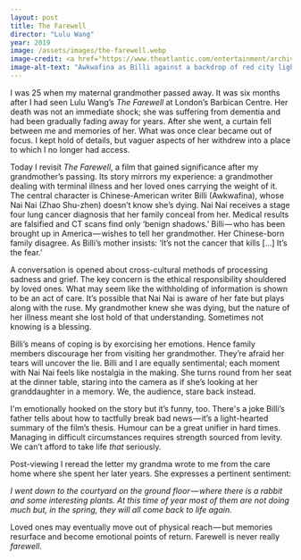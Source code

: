 ```yaml
---
layout: post
title: The Farewell
director: "Lulu Wang"
year: 2019
image: /assets/images/the-farewell.webp
image-credit: <a href="https://www.theatlantic.com/entertainment/archive/2019/07/farewell-lulu-wang-movie-review-awkwafina/593464/">A24</a>
image-alt-text: "Awkwafina as Billi against a backdrop of red city lights, her eyes gazing upwards"
---
```


I was 25 when my maternal grandmother passed away. It was six months after I had seen Lulu Wang’s _The Farewell_ at London’s Barbican Centre. Her death was not an immediate shock; she was suffering from dementia and had been gradually fading away for years. After she went, a curtain fell between me and memories of her. What was once clear became out of focus. I kept hold of details, but vaguer aspects of her withdrew into a place to which I no longer had access.

Today I revisit _The Farewell_, a film that gained significance after my grandmother’s passing. Its story mirrors my experience: a grandmother dealing with terminal illness and her loved ones carrying the weight of it. The central character is Chinese-American writer Billi (Awkwafina), whose Nai Nai (Zhao Shu-zhen) doesn’t know she’s dying. Nai Nai receives a stage four lung cancer diagnosis that her family conceal from her. Medical results are falsified and CT scans find only ‘benign shadows.’ Billi — who has been brought up in America — wishes to tell her grandmother. Her Chinese-born family disagree. As Billi’s mother insists: ‘It’s not the cancer that kills [...] It’s the fear.’

A conversation is opened about cross-cultural methods of processing sadness and grief. The key concern is the ethical responsibility shouldered by loved ones. What may seem like the withholding of information is shown to be an act of care. It’s possible that Nai Nai is aware of her fate but plays along with the ruse. My grandmother knew she was dying, but the nature of her illness meant she lost hold of that understanding. Sometimes not knowing is a blessing.

Billi’s means of coping is by exorcising her emotions. Hence family members discourage her from visiting her grandmother. They’re afraid her tears will uncover the lie. Billi and I are equally sentimental; each moment with Nai Nai feels like nostalgia in the making. She turns round from her seat at the dinner table, staring into the camera as if she’s looking at her granddaughter in a memory. We, the audience, stare back instead.

I'm emotionally hooked on the story but it’s funny, too. There's a joke Billi’s father tells about how to tactfully break bad news — it’s a light-hearted summary of the film’s thesis. Humour can be a great unifier in hard times. Managing in difficult circumstances requires strength sourced from levity. We can’t afford to take life _that_ seriously.

Post-viewing I reread the letter my grandma wrote to me from the care home where she spent her later years. She expresses a pertinent sentiment:

_I went down to the courtyard on the ground floor — where there is a rabbit and some interesting plants. At this time of year most of them are not doing much but, in the spring, they will all come back to life again._

Loved ones may eventually move out of physical reach — but memories resurface and become emotional points of return. Farewell is never really _farewell_.

